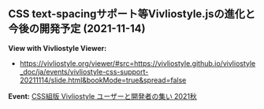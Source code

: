 ## CSS text-spacingサポート等Vivliostyle.jsの進化と今後の開発予定 (2021-11-14)

**View with Vivliostyle Viewer:**
- https://vivliostyle.org/viewer/#src=https://vivliostyle.github.io/vivliostyle_doc/ja/events/vivliostyle-css-support-20211114/slide.html&bookMode=true&spread=false

**Event:** [CSS組版 Vivliostyle ユーザーと開発者の集い 2021秋](https://vivliostyle.connpass.com/event/227954/)
